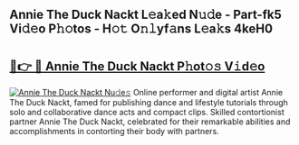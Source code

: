 ## Annie The Duck Nackt L𝚎a𝚔ed N𝚞𝚍e - Part-fk5 Vi𝚍𝚎o P𝚑𝚘tos - H𝚘𝚝 O𝚗𝚕yf𝚊ns L𝚎a𝚔s 4keH0

# <h2><a href="http://kf1c96o.oniu.top/?m=Annie+The+Duck+Nackt">🔗👉 🔴 Annie The Duck Nackt P𝚑ot𝚘𝚜 V𝚒d𝚎o</a></h2>

[![Annie The Duck Nackt Nu𝚍e𝚜](https://i.imgur.com/0qMVB7G.gif)](http://kf1c96o.oniu.top/?m=Annie+The+Duck+Nackt)
Online performer and digital artist Annie The Duck Nackt, famed for publishing dance and lifestyle tutorials through solo and collaborative dance acts and compact clips. Skilled contortionist partner Annie The Duck Nackt, celebrated for their remarkable abilities and accomplishments in contorting their body with partners.  
